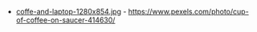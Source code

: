 - [coffe-and-laptop-1280x854.jpg](coffe-and-laptop-1280x854.jpg) - https://www.pexels.com/photo/cup-of-coffee-on-saucer-414630/
